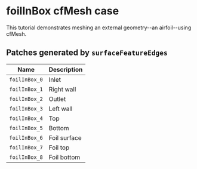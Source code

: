 foilInBox cfMesh case
=====================

This tutorial demonstrates meshing an external geometry--an airfoil--using cfMesh. 


## Patches generated by `surfaceFeatureEdges`

|     Name      |     Description    |
|---------------|--------------------|
| `foilInBox_0` |     Inlet          |
| `foilInBox_1` |     Right wall     |
| `foilInBox_2` |     Outlet         |
| `foilInBox_3` |     Left wall      |
| `foilInBox_4` |     Top            |
| `foilInBox_5` |     Bottom         |
| `foilInBox_6` |     Foil surface   |
| `foilInBox_7` |     Foil top       |
| `foilInBox_8` |     Foil bottom    |
